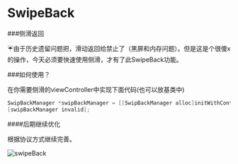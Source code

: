 # SwipeBack
###侧滑返回

☔由于历史遗留问题把，滑动返回给禁止了（黑屏和内存问题）。但是这是个很傻x的操作，今天必须要快速使用侧滑，才有了此SwipeBack功能。



###如何使用？

在你需要侧滑的viewController中实现下面代码(也可以放基类中)

```objective-c
SwipBackManager *swipBackManager = [[SwipBackManager alloc]initWithController:self];
[swipBackManager invalid];
```



####后期继续优化

根据协议方式继续完善。

![swipeBack](/Users/macrong/Downloads/SwipeBack/swipeBack.gif)

